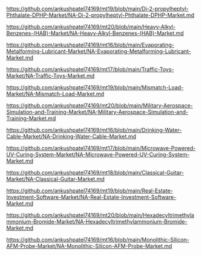 <p><a href="https://github.com/ankushpatel74169/mt19/blob/main/Di-2-propylheptyl-Phthalate-DPHP-Market/NA-Di-2-propylheptyl-Phthalate-DPHP-Market.md">https://github.com/ankushpatel74169/mt19/blob/main/Di-2-propylheptyl-Phthalate-DPHP-Market/NA-Di-2-propylheptyl-Phthalate-DPHP-Market.md</a></p><p><a href="https://github.com/ankushpatel74169/mt20/blob/main/Heavy-Alkyl-Benzenes-(HAB)-Market/NA-Heavy-Alkyl-Benzenes-(HAB)-Market.md">https://github.com/ankushpatel74169/mt20/blob/main/Heavy-Alkyl-Benzenes-(HAB)-Market/NA-Heavy-Alkyl-Benzenes-(HAB)-Market.md</a></p><p><a href="https://github.com/ankushpatel74169/mt16/blob/main/Evaporating-Metalforming-Lubricant-Market/NA-Evaporating-Metalforming-Lubricant-Market.md">https://github.com/ankushpatel74169/mt16/blob/main/Evaporating-Metalforming-Lubricant-Market/NA-Evaporating-Metalforming-Lubricant-Market.md</a></p><p><a href="https://github.com/ankushpatel74169/mt17/blob/main/Traffic-Toys-Market/NA-Traffic-Toys-Market.md">https://github.com/ankushpatel74169/mt17/blob/main/Traffic-Toys-Market/NA-Traffic-Toys-Market.md</a></p><p><a href="https://github.com/ankushpatel74169/mt19/blob/main/Mismatch-Load-Market/NA-Mismatch-Load-Market.md">https://github.com/ankushpatel74169/mt19/blob/main/Mismatch-Load-Market/NA-Mismatch-Load-Market.md</a></p><p><a href="https://github.com/ankushpatel74169/mt20/blob/main/Military-Aerospace-Simulation-and-Training-Market/NA-Military-Aerospace-Simulation-and-Training-Market.md">https://github.com/ankushpatel74169/mt20/blob/main/Military-Aerospace-Simulation-and-Training-Market/NA-Military-Aerospace-Simulation-and-Training-Market.md</a></p><p><a href="https://github.com/ankushpatel74169/mt16/blob/main/Drinking-Water-Cable-Market/NA-Drinking-Water-Cable-Market.md">https://github.com/ankushpatel74169/mt16/blob/main/Drinking-Water-Cable-Market/NA-Drinking-Water-Cable-Market.md</a></p><p><a href="https://github.com/ankushpatel74169/mt17/blob/main/Microwave-Powered-UV-Curing-System-Market/NA-Microwave-Powered-UV-Curing-System-Market.md">https://github.com/ankushpatel74169/mt17/blob/main/Microwave-Powered-UV-Curing-System-Market/NA-Microwave-Powered-UV-Curing-System-Market.md</a></p><p><a href="https://github.com/ankushpatel74169/mt18/blob/main/Classical-Guitar-Market/NA-Classical-Guitar-Market.md">https://github.com/ankushpatel74169/mt18/blob/main/Classical-Guitar-Market/NA-Classical-Guitar-Market.md</a></p><p><a href="https://github.com/ankushpatel74169/mt19/blob/main/Real-Estate-Investment-Software-Market/NA-Real-Estate-Investment-Software-Market.md">https://github.com/ankushpatel74169/mt19/blob/main/Real-Estate-Investment-Software-Market/NA-Real-Estate-Investment-Software-Market.md</a></p><p><a href="https://github.com/ankushpatel74169/mt20/blob/main/Hexadecyltrimethylammonium-Bromide-Market/NA-Hexadecyltrimethylammonium-Bromide-Market.md">https://github.com/ankushpatel74169/mt20/blob/main/Hexadecyltrimethylammonium-Bromide-Market/NA-Hexadecyltrimethylammonium-Bromide-Market.md</a></p><p><a href="https://github.com/ankushpatel74169/mt16/blob/main/Monolithic-Silicon-AFM-Probe-Market/NA-Monolithic-Silicon-AFM-Probe-Market.md">https://github.com/ankushpatel74169/mt16/blob/main/Monolithic-Silicon-AFM-Probe-Market/NA-Monolithic-Silicon-AFM-Probe-Market.md</a></p>
